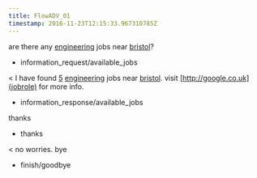 ```yaml
---
title: FlowADV_01
timestamp: 2016-11-23T12:15:33.967310785Z
---
```


are there any [engineering](jobrole) jobs near [bristol](city)?
* information_request/available_jobs

< I have found [5](jobcount) [engineering](jobrole) jobs near [bristol](city). visit [http://google.co.uk](jobrole) for more info.
* information_response/available_jobs

thanks
* thanks

< no worries. bye
* finish/goodbye
